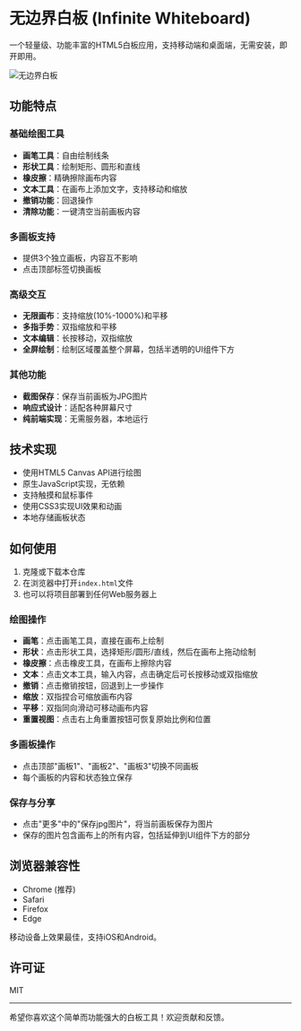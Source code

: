# 无边界白板 (Infinite Whiteboard)

一个轻量级、功能丰富的HTML5白板应用，支持移动端和桌面端，无需安装，即开即用。

![无边界白板](./preview.jpg)

## 功能特点

### 基础绘图工具
- **画笔工具**：自由绘制线条
- **形状工具**：绘制矩形、圆形和直线
- **橡皮擦**：精确擦除画布内容
- **文本工具**：在画布上添加文字，支持移动和缩放
- **撤销功能**：回退操作
- **清除功能**：一键清空当前画板内容

### 多画板支持
- 提供3个独立画板，内容互不影响
- 点击顶部标签切换画板

### 高级交互
- **无限画布**：支持缩放(10%-1000%)和平移
- **多指手势**：双指缩放和平移
- **文本编辑**：长按移动，双指缩放
- **全屏绘制**：绘制区域覆盖整个屏幕，包括半透明的UI组件下方

### 其他功能
- **截图保存**：保存当前画板为JPG图片
- **响应式设计**：适配各种屏幕尺寸
- **纯前端实现**：无需服务器，本地运行

## 技术实现

- 使用HTML5 Canvas API进行绘图
- 原生JavaScript实现，无依赖
- 支持触摸和鼠标事件
- 使用CSS3实现UI效果和动画
- 本地存储画板状态

## 如何使用

1. 克隆或下载本仓库
2. 在浏览器中打开`index.html`文件
3. 也可以将项目部署到任何Web服务器上

### 绘图操作
- **画笔**：点击画笔工具，直接在画布上绘制
- **形状**：点击形状工具，选择矩形/圆形/直线，然后在画布上拖动绘制
- **橡皮擦**：点击橡皮工具，在画布上擦除内容
- **文本**：点击文本工具，输入内容，点击确定后可长按移动或双指缩放
- **撤销**：点击撤销按钮，回退到上一步操作
- **缩放**：双指捏合可缩放画布内容
- **平移**：双指同向滑动可移动画布内容
- **重置视图**：点击右上角重置按钮可恢复原始比例和位置

### 多画板操作
- 点击顶部"画板1"、"画板2"、"画板3"切换不同画板
- 每个画板的内容和状态独立保存

### 保存与分享
- 点击"更多"中的"保存jpg图片"，将当前画板保存为图片
- 保存的图片包含画布上的所有内容，包括延伸到UI组件下方的部分

## 浏览器兼容性

- Chrome (推荐)
- Safari
- Firefox
- Edge

移动设备上效果最佳，支持iOS和Android。

## 许可证

MIT

---

希望你喜欢这个简单而功能强大的白板工具！欢迎贡献和反馈。 
